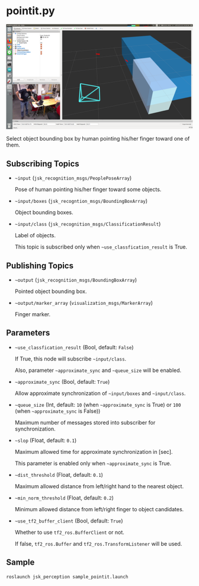 # pointit.py

![](images/pointit.png)

Select object bounding box by human pointing his/her finger toward one of them.

## Subscribing Topics

* `~input` (`jsk_recognition_msgs/PeoplePoseArray`)

  Pose of human pointing his/her finger toward some objects.

* `~input/boxes` (`jsk_recogntion_msgs/BoundingBoxArray`)

  Object bounding boxes.

* `~input/class` (`jsk_recognition_msgs/ClassificationResult`)

  Label of objects.

  This topic is subscribed only when `~use_classfication_result` is True.


## Publishing Topics

* `~output` (`jsk_recognition_msgs/BoundingBoxArray`)

  Pointed object bounding box.

* `~output/marker_array` (`visualization_msgs/MarkerArray`)

  Finger marker.


## Parameters

* `~use_classfication_result` (Bool, default: `False`)

  If True, this node will subscribe `~input/class`.

  Also, parameter `~approximate_sync` and `~queue_size` will be enabled.

* `~approximate_sync` (Bool, default: `True`)

  Allow approximate synchronization of `~input/boxes` and `~input/class`.

* `~queue_size` (Int, default: `10` (when `~approximate_sync` is True) or `100` (when `~approximate_sync` is False))

  Maximum number of messages stored into subscriber for synchronization.

* `~slop` (Float, default: `0.1`)

  Maximum allowed time for approximate synchronization in [sec].

  This parameter is enabled only when `~approximate_sync` is True.

* `~dist_threshold` (Float, default: `0.1`)

  Maximum allowed distance from left/right hand to the nearest object.

* `~min_norm_threshold` (Float, default: `0.2`)

  Minimum allowed distance from left/right finger to object candidates.

* `~use_tf2_buffer_client` (Bool, default: `True`)

  Whether to use `tf2_ros.BufferClient` or not.

  If false, `tf2_ros.Buffer` and `tf2_ros.TransformListener` will be used.


## Sample

```bash
roslaunch jsk_perception sample_pointit.launch
```
